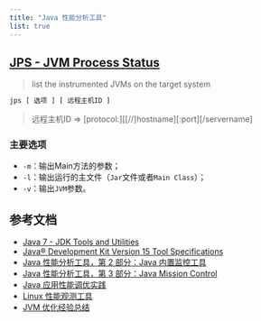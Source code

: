 ```yaml
---
title: "Java 性能分析工具"
list: true
---
```


## [JPS - JVM Process Status](https://docs.oracle.com/en/java/javase/15/docs/specs/man/jps.html)

> list the instrumented JVMs on the target system

```sh
jps [ 选项 ] [ 远程主机ID ]
```

> 远程主机ID => [protocol:][[//]hostname][:port][/servername]

### 主要选项

- `-m`：输出Main方法的参数；
- `-l`：输出运行的主文件（`Jar`文件或者`Main Class`）；
- `-v`：输出`JVM`参数。

## 参考文档

- [Java 7 - JDK Tools and Utilities](https://docs.oracle.com/javase/7/docs/technotes/tools/index.html)
- [Java® Development Kit Version 15 Tool Specifications](https://docs.oracle.com/en/java/javase/15/docs/specs/man/index.html)
- [Java 性能分析工具，第 2 部分：Java 内置监控工具](https://developer.ibm.com/zh/articles/j-lo-performance-analysissy-tools2/)
- [Java 性能分析工具，第 3 部分：Java Mission Control](https://developer.ibm.com/zh/articles/j-lo-performance-analysissy-tools3/)
- [Java 应用性能调优实践](https://developer.ibm.com/zh/articles/j-lo-performance-tuning-practice/)
- [Linux 性能观测工具](http://www.brendangregg.com/Slides/Velocity2015_LinuxPerfTools.pdf)
- [JVM 优化经验总结](https://developer.ibm.com/zh/articles/j-lo-jvm-optimize-experience/)
